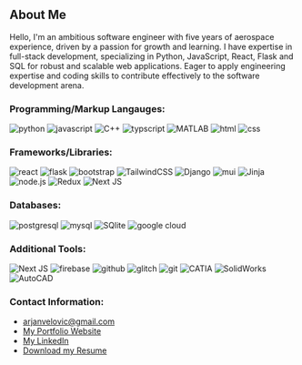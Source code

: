 ## About Me
Hello, I'm an ambitious software engineer with five years of aerospace experience, driven by a passion for growth and learning. I have expertise in full-stack development, specializing in Python, JavaScript, React, Flask and SQL for robust and scalable web applications. Eager to apply engineering expertise and coding skills to contribute effectively to the software development arena.

### Programming/Markup Langauges:
![python](https://img.shields.io/badge/Python-3776AB?style=for-the-badge&logo=python&logoColor=white)
![javascript](https://img.shields.io/badge/JavaScript-F7DF1E?style=for-the-badge&logo=JavaScript&logoColor=black)
![C++](https://img.shields.io/badge/C%2B%2B-%2300599C?style=for-the-badge&logo=C%2B%2B)
![typscript](https://img.shields.io/badge/TypeScript-3178C6?style=for-the-badge&logo=typescript&logoColor=white)
![MATLAB](https://img.shields.io/badge/MATLAB-%23FC521F?style=for-the-badge&logo=matillion&logoColor=white)
![html](https://img.shields.io/badge/HTML-E34F26?style=for-the-badge&logo=HTML5&logoColor=white)
![css](https://img.shields.io/badge/CSS-1572B6?style=for-the-badge&logo=CSS3&logoColor=white)


### Frameworks/Libraries:
![react](https://img.shields.io/badge/React-61DAFB?style=for-the-badge&logo=React&logoColor=black)
![flask](https://img.shields.io/badge/Flask-000000?style=for-the-badge&logo=flask&logoColor=white)
![bootstrap](https://img.shields.io/badge/Bootstrap-7952B3?style=for-the-badge&logo=Bootstrap&logoColor=white)
![TailwindCSS](https://img.shields.io/badge/tailwindcss-%2338B2AC.svg?style=for-the-badge&logo=tailwind-css&logoColor=white)
![Django](https://img.shields.io/badge/Django-%23092E20?style=for-the-badge&logo=Django&logoColor=white)
![mui](https://img.shields.io/badge/MUI-007FFF?style=for-the-badge&logo=mui&logoColor=white)
![Jinja](https://img.shields.io/badge/Jinja-%23B41717?style=for-the-badge&logo=jinja&logoColor=white)
![node.js](https://img.shields.io/badge/Node.js-339933?style=for-the-badge&logo=Node.js&logoColor=white)
![Redux](https://img.shields.io/badge/redux-%23593d88.svg?style=for-the-badge&logo=redux&logoColor=white)
![Next JS](https://img.shields.io/badge/Next-black?style=for-the-badge&logo=next.js&logoColor=white)

### Databases:
![postgresql](https://img.shields.io/badge/PostgreSQL-4169E1?style=for-the-badge&logo=PostgreSQL&logoColor=white)
![mysql](https://img.shields.io/badge/MySQL-005C84?style=for-the-badge&logo=mysql&logoColor=white)
![SQlite](https://img.shields.io/badge/SQlite-%23003B57?style=for-the-badge&logo=SQlite&logoColor=white)
![google cloud](https://img.shields.io/badge/Google_Cloud-4285F4?style=for-the-badge&logo=google-cloud&logoColor=white)

### Additional Tools:
![Next JS](https://img.shields.io/badge/Next-black?style=for-the-badge&logo=next.js&logoColor=white)
![firebase](https://img.shields.io/badge/firebase-FFCA28?style=for-the-badge&logo=firebase&logoColor=black)
![github](https://img.shields.io/badge/github-181717?style=for-the-badge&logo=github&logoColor=white)
![glitch](https://img.shields.io/badge/glitch-3333FF?style=for-the-badge&logo=glitch&logoColor=white)
![git](https://img.shields.io/badge/GIT-E44C30?style=for-the-badge&logo=git&logoColor=white)
![CATIA](https://img.shields.io/badge/CATIA-%23005386?style=for-the-badge&logo=dassaultsystemes&logoColor=white)
![SolidWorks](https://img.shields.io/badge/SolidWorks-%23005386?style=for-the-badge&logo=dassaultsystemes&logoColor=white)
![AutoCAD](https://img.shields.io/badge/AutoCad-%23E51050?style=for-the-badge&logo=AutoCad&logoColor=white)

### Contact Information:
- arjanvelovic@gmail.com<br/>
- [My Portfolio Website](https://velovic.netlify.app/)<br/>
- [My LinkedIn](https://www.linkedin.com/in/arjan-velovic/)<br/>
- [Download my Resume](https://velovic.netlify.app/files/Velovic_Resume.pdf)
